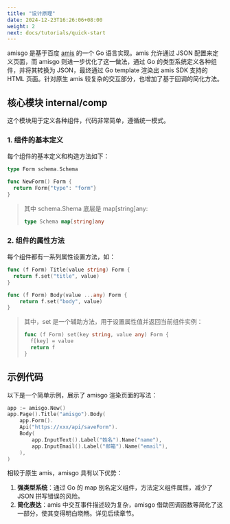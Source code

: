 ```yaml
---
title: "设计原理"
date: 2024-12-23T16:26:06+08:00
weight: 2
next: docs/tutorials/quick-start
---
```


amisgo 是基于百度 [amis](https://aisuda.bce.baidu.com/amis) 的一个 Go 语言实现。amis 允许通过 JSON 配置来定义页面，而 amisgo 则进一步优化了这一做法，通过 Go 的类型系统定义各种组件，并将其转换为 JSON，最终通过 Go template 渲染出 amis SDK 支持的 HTML 页面。针对原生 amis 较复杂的交互部分，也增加了基于回调的简化方法。

## 核心模块 internal/comp
这个模块用于定义各种组件，代码非常简单，遵循统一模式。

### 1. 组件的基本定义
每个组件的基本定义和构造方法如下：

```go
type Form schema.Schema

func NewForm() Form {
  return Form{"type": "form"}
}
```

> 其中 schema.Shema 底层是 map[string]any: 
> ```go
> type Schema map[string]any
> ```

### 2. 组件的属性方法

每个组件都有一系列属性设置方法，如：

```go
func (f Form) Title(value string) Form {
  return f.set("title", value)
}

func (f Form) Body(value ...any) Form {
	return f.set("body", value)
}
```

> 其中，set 是一个辅助方法，用于设置属性值并返回当前组件实例：
> 
> ```go
> func (f Form) set(key string, value any) Form {
>   f[key] = value
>   return f
> }
> ```

## 示例代码

以下是一个简单示例，展示了 amisgo 渲染页面的写法：

```go
app := amisgo.New()
app.Page().Title("amisgo").Body(
	app.Form().
	Api("https://xxx/api/saveForm").
	Body(
		app.InputText().Label("姓名").Name("name"),
		app.InputEmail().Label("邮箱").Name("email"),
	),
)
```

相较于原生 amis，amisgo 具有以下优势：

1. **强类型系统**：通过 Go 的 map 别名定义组件，方法定义组件属性，减少了 JSON 拼写错误的风险。
2. **简化表达**：amis 中交互事件描述较为复杂，amisgo 借助回调函数等简化了这一部分，使其变得明白晓畅。详见后续章节。
